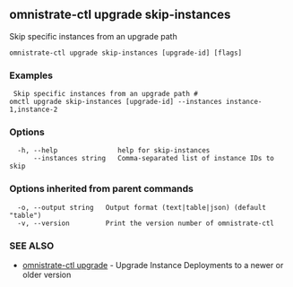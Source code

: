## omnistrate-ctl upgrade skip-instances

Skip specific instances from an upgrade path

```
omnistrate-ctl upgrade skip-instances [upgrade-id] [flags]
```

### Examples

```
 Skip specific instances from an upgrade path #
omctl upgrade skip-instances [upgrade-id] --instances instance-1,instance-2
```

### Options

```
  -h, --help               help for skip-instances
      --instances string   Comma-separated list of instance IDs to skip
```

### Options inherited from parent commands

```
  -o, --output string   Output format (text|table|json) (default "table")
  -v, --version         Print the version number of omnistrate-ctl
```

### SEE ALSO

- [omnistrate-ctl upgrade](omnistrate-ctl_upgrade.md) - Upgrade Instance Deployments to a newer or older version
